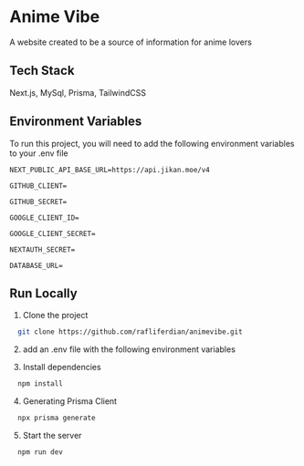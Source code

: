 
# Anime Vibe

A website created to be a source of information for anime lovers


## Tech Stack

Next.js, MySql, Prisma, TailwindCSS

## Environment Variables

To run this project, you will need to add the following environment variables to your .env file

`NEXT_PUBLIC_API_BASE_URL=https://api.jikan.moe/v4`

`GITHUB_CLIENT=`

`GITHUB_SECRET=`

`GOOGLE_CLIENT_ID=`

`GOOGLE_CLIENT_SECRET=`

`NEXTAUTH_SECRET=`

`DATABASE_URL=`
## Run Locally

1. Clone the project

```bash
  git clone https://github.com/rafliferdian/animevibe.git
```

2. add an .env file with the following environment variables

3. Install dependencies

```bash
  npm install
```

4. Generating Prisma Client

```bash
  npx prisma generate
```

5. Start the server

```bash
  npm run dev
```

